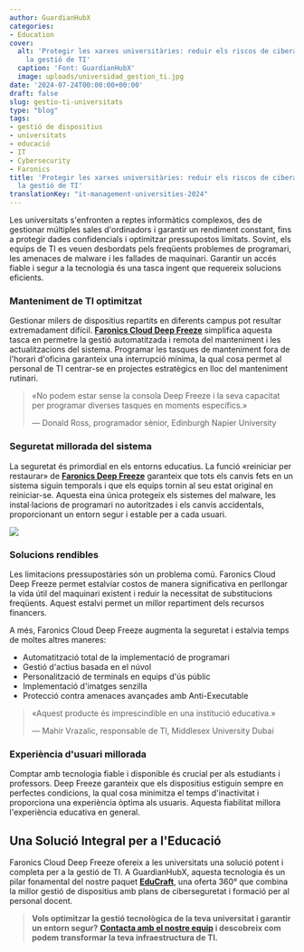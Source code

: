 ```yaml
---
author: GuardianHubX
categories:
- Education
cover:
  alt: 'Protegir les xarxes universitàries: reduir els riscos de ciberatac i simplificar
    la gestió de TI'
  caption: 'Font: GuardianHubX'
  image: uploads/universidad_gestion_ti.jpg
date: '2024-07-24T00:00:00+00:00'
draft: false
slug: gestio-ti-universitats
type: "blog"
tags:
- gestió de dispositius
- universitats
- educació
- IT
- Cybersecurity
- Faronics
title: 'Protegir les xarxes universitàries: reduir els riscos de ciberatac i simplificar
  la gestió de TI'
translationKey: "it-management-universities-2024"
---
```


Les universitats s'enfronten a reptes informàtics complexos, des de gestionar múltiples sales d'ordinadors i garantir un rendiment constant, fins a protegir dades confidencials i optimitzar pressupostos limitats. Sovint, els equips de TI es veuen desbordats pels freqüents problemes de programari, les amenaces de malware i les fallades de maquinari. Garantir un accés fiable i segur a la tecnologia és una tasca ingent que requereix solucions eficients.

### Manteniment de TI optimitzat

Gestionar milers de dispositius repartits en diferents campus pot resultar extremadament difícil. **[Faronics Cloud Deep Freeze](https://guardianhubx.com/ca/faronics/)** simplifica aquesta tasca en permetre la gestió automatitzada i remota del manteniment i les actualitzacions del sistema. Programar les tasques de manteniment fora de l'horari d'oficina garanteix una interrupció mínima, la qual cosa permet al personal de TI centrar-se en projectes estratègics en lloc del manteniment rutinari.

> «No podem estar sense la consola Deep Freeze i la seva capacitat per programar diverses tasques en moments específics.»
>
> — Donald Ross, programador sènior, Edinburgh Napier University

### Seguretat millorada del sistema

La seguretat és primordial en els entorns educatius. La funció «reiniciar per restaurar» de **[Faronics Deep Freeze](https://guardianhubx.com/ca/faronics/)** garanteix que tots els canvis fets en un sistema siguin temporals i que els equips tornin al seu estat original en reiniciar-se. Aquesta eina única protegeix els sistemes del malware, les instal·lacions de programari no autoritzades i els canvis accidentals, proporcionant un entorn segur i estable per a cada usuari.

![](/blog/uploads/malware_universidad.jpg)

### Solucions rendibles

Les limitacions pressupostàries són un problema comú. Faronics Cloud Deep Freeze permet estalviar costos de manera significativa en perllongar la vida útil del maquinari existent i reduir la necessitat de substitucions freqüents. Aquest estalvi permet un millor repartiment dels recursos financers.

A més, Faronics Cloud Deep Freeze augmenta la seguretat i estalvia temps de moltes altres maneres:

-   Automatització total de la implementació de programari
-   Gestió d'actius basada en el núvol
-   Personalització de terminals en equips d'ús públic
-   Implementació d'imatges senzilla
-   Protecció contra amenaces avançades amb Anti-Executable

> «Aquest producte és imprescindible en una institució educativa.»
>
> — Mahir Vrazalic, responsable de TI, Middlesex University Dubai

### Experiència d'usuari millorada

Comptar amb tecnologia fiable i disponible és crucial per als estudiants i professors. Deep Freeze garanteix que els dispositius estiguin sempre en perfectes condicions, la qual cosa minimitza el temps d'inactivitat i proporciona una experiència òptima als usuaris. Aquesta fiabilitat millora l'experiència educativa en general.

## Una Solució Integral per a l'Educació

Faronics Cloud Deep Freeze ofereix a les universitats una solució potent i completa per a la gestió de TI. A GuardianHubX, aquesta tecnologia és un pilar fonamental del nostre paquet **[EduCraft](https://guardianhubx.com/ca/educraft/)**, una oferta 360° que combina la millor gestió de dispositius amb plans de ciberseguretat i formació per al personal docent.

> **Vols optimitzar la gestió tecnològica de la teva universitat i garantir un entorn segur?**
> **[Contacta amb el nostre equip](https://guardianhubx.com/ca/#contact) i descobreix com podem transformar la teva infraestructura de TI.**